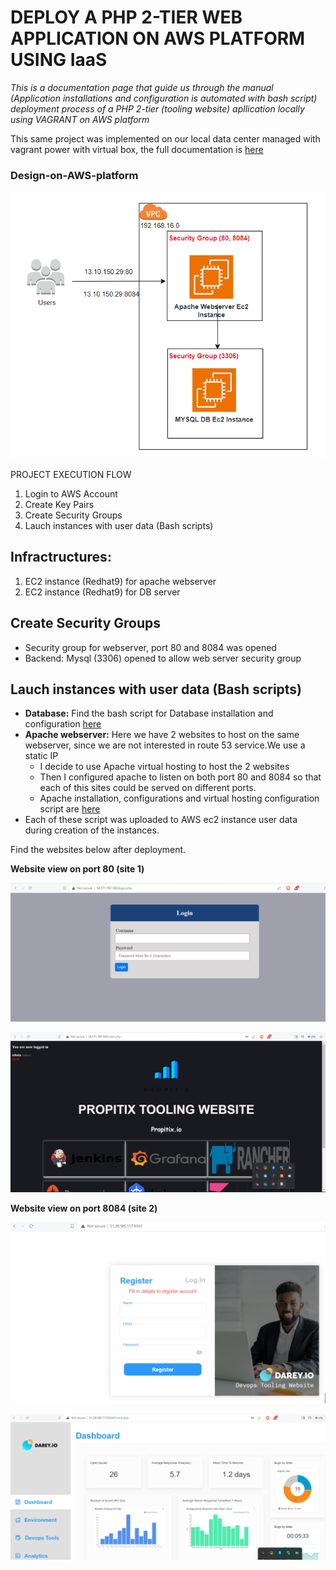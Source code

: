 # DEPLOY A PHP 2-TIER WEB APPLICATION ON AWS PLATFORM USING IaaS

*This is a documentation page that guide us through the manual (Application installations and configuration is automated with bash script) deployment process of a PHP 2-tier (tooling website) apllication locally using VAGRANT on AWS platform*

This same project was implemented on our local data center managed with vagrant power with virtual box, the full documentation is [here](https://github.com/nbomasi/PHP-APPLICATION-DEPLOYMENT.git)


### Design-on-AWS-platform

![Design on AWS Platform](<Images/tooling-site-design .png>)

PROJECT EXECUTION FLOW

1. Login to AWS Account
2. Create Key Pairs
3. Create Security Groups
4. Lauch instances with user data (Bash scripts)


## Infractructures:

1. EC2 instance (Redhat9) for apache webserver
2. EC2 instance (Redhat9) for DB server


## Create Security Groups
* Security group for webserver, port 80 and 8084 was opened
* Backend: Mysql (3306) opened to allow web server security group

## Lauch instances with user data (Bash scripts)

* **Database:** Find the bash script for Database installation and configuration [here](mysql.sh)
* **Apache webserver:** Here we have 2 websites to host on the same webserver, since we are not interested in route 53 service.We use a static IP
    * I decide to use Apache virtual hosting to host the 2 websites
    * Then I configured apache to listen on both port 80 and 8084 so that each of this sites could be served on different ports.
    * Apache installation, configurations and virtual hosting configuration script are  [here](virtual-host.sh)
* Each of these script was uploaded to AWS ec2 instance user data during creation of the instances.

Find the websites below after deployment.

**Website view on port 80 (site 1)**

![login-page-site1](Images/php-login-page-.png)

![Full-page-site1](Images/tooling-site.png)

**Website view on port 8084 (site 2)**

![login-page-site2](Images/php-site-2.png)

![Full-page-site1](Images/Successful-Login.png)